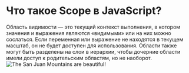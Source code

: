 # Что такое Scope в JavaScript?
Область видимости — это текущий контекст выполнения, в котором значения и выражения
являются «видимыми» или на них можно сослаться. Если переменная или выражение не находятся в текущем
масштаб, он не будет доступен для использования. Области также могут быть разделены на слои в иерархии,
чтобы дочерние области имели доступ к родительским областям, но не наоборот.
![The San Juan Mountains are beautiful!](/assets/images/san-juan-mountains.jpg "San Juan Mountains")
